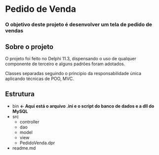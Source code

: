 # Pedido de Venda

### O objetivo deste projeto é desenvolver um tela de pedido de vendas

## Sobre o projeto

O projeto foi feito no Delphi 11.3, dispensando o uso de qualquer componente de terceiro e alguns padrões foram adotados.

Classes separadas seguindo o principio da responsabilidade única aplicando técnicas de POO, MVC.

## Estrutura
* bin **<- Aqui está o arquivo .ini e o script do banco de dados e a dll do MySQL**
* src
  * controller
  * dao
  * model
  * view
  * PedidoVenda.dpr
* readme.md
